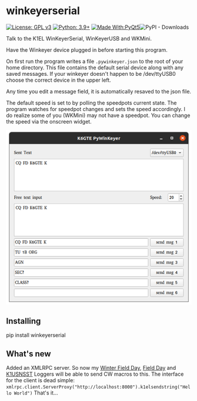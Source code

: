 # winkeyerserial

[![License: GPL v3](https://img.shields.io/badge/License-GPLv3-blue.svg)](https://www.gnu.org/licenses/gpl-3.0)  [![Python: 3.9+](https://img.shields.io/badge/python-3.8+-blue.svg)](https://www.python.org/downloads/)  [![Made With:PyQt5](https://img.shields.io/badge/Made%20with-PyQt5-red)](https://pypi.org/project/PyQt5/)![PyPI - Downloads](https://img.shields.io/pypi/dm/winkeyerserial)

Talk to the K1EL WinKeyerSerial, WinKeyerUSB and WKMini.

Have the Winkeyer device plugged in before starting this program.

On first run the program writes a file `.pywinkeyer.json` to the root of your home directory.
This file contains the default serial device along with any saved messages. If your winkeyer doesn't happen to be /dev/ttyUSB0 choose the correct device in the upper left.

Any time you edit a message field, it is automatically resaved to the json file.

The default speed is set to by polling the speedpots current state. The program watches for speedpot changes and sets the speed accordingly. I do realize some of you (WKMini) may not have a speedpot. You can change the speed via the onscreen widget.  

![It's a screenshot](https://github.com/mbridak/PyWinKeyerSerial/raw/development/pic/WINKEYERSCREEN.png)

## Installing

pip install winkeyerserial

## What's new

 Added an XMLRPC server. So now my [Winter Field Day](https://github.com/mbridak/WinterFieldDayLogger), [Field Day](https://github.com/mbridak/FieldDayLogger) and [K1USNSST](https://github.com/mbridak/k1usnsst) Loggers will be able to send CW macros to this. The interface for the client is dead simple:
 `xmlrpc.client.ServerProxy("http://localhost:8000").k1elsendstring("Hello World")`
 That's it...
